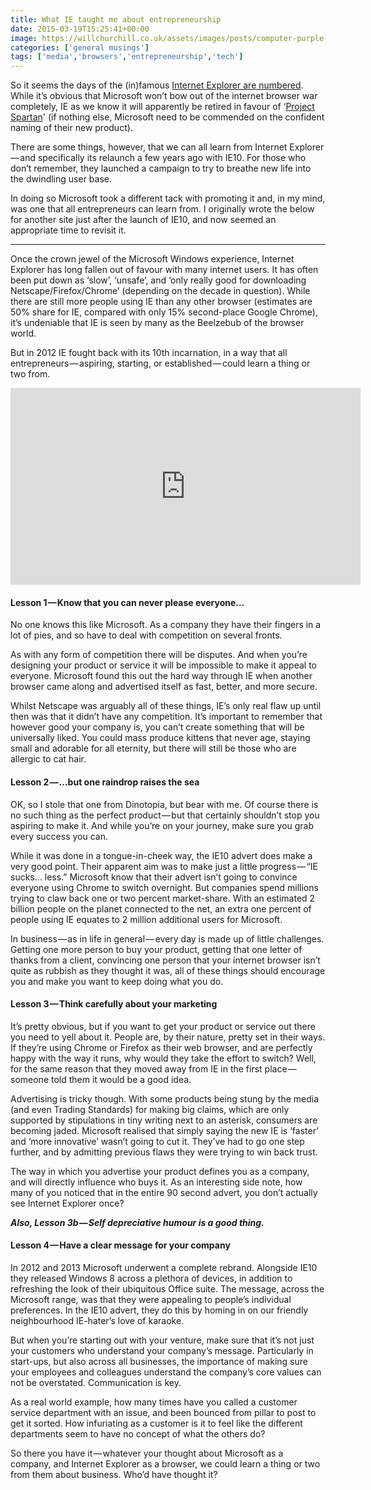 ```yaml
---
title: What IE taught me about entrepreneurship
date: 2015-03-19T15:25:41+00:00
image: https://willchurchill.co.uk/assets/images/posts/computer-purple.jpg
categories: ['general musings']
tags: ['media','browsers','entrepreneurship','tech']
---
```

So it seems the days of the (in)famous [Internet Explorer are numbered](http://www.theverge.com/2015/3/17/8230631/microsoft-is-killing-off-the-internet-explorer-brand). While it’s obvious that Microsoft won’t bow out of the internet browser war completely, IE as we know it will apparently be retired in favour of ‘[Project Spartan](http://www.theverge.com/2015/1/21/7863331/microsoft-project-spartan-new-web-browser)' (if nothing else, Microsoft need to be commended on the confident naming of their new product).

There are some things, however, that we can all learn from Internet Explorer — and specifically its relaunch a few years ago with IE10. For those who don’t remember, they launched a campaign to try to breathe new life into the dwindling user base.

In doing so Microsoft took a different tack with promoting it and, in my mind, was one that all entrepreneurs can learn from. I originally wrote the below for another site just after the launch of IE10, and now seemed an appropriate time to revisit it.

* * *

Once the crown jewel of the Microsoft Windows experience, Internet Explorer has long fallen out of favour with many internet users. It has often been put down as ‘slow’, ‘unsafe’, and ‘only really good for downloading Netscape/Firefox/Chrome’ (depending on the decade in question). While there are still more people using IE than any other browser (estimates are 50% share for IE, compared with only 15% second-place Google Chrome), it’s undeniable that IE is seen by many as the Beelzebub of the browser world.

But in 2012 IE fought back with its 10th incarnation, in a way that all entrepreneurs — aspiring, starting, or established — could learn a thing or two from.

<iframe width="560" height="315" src="https://www.youtube.com/embed/lD9FAOPBiDk" frameborder="0" allow="accelerometer; autoplay; encrypted-media; gyroscope; picture-in-picture" allowfullscreen></iframe>

#### Lesson 1 — Know that you can never please everyone…

No one knows this like Microsoft. As a company they have their fingers in a lot of pies, and so have to deal with competition on several fronts.

As with any form of competition there will be disputes. And when you’re designing your product or service it will be impossible to make it appeal to everyone. Microsoft found this out the hard way through IE when another browser came along and advertised itself as fast, better, and more secure.

Whilst Netscape was arguably all of these things, IE’s only real flaw up until then was that it didn’t have any competition. It’s important to remember that however good your company is, you can’t create something that will be universally liked. You could mass produce kittens that never age, staying small and adorable for all eternity, but there will still be those who are allergic to cat hair.

#### Lesson 2 — …but one raindrop raises the sea

OK, so I stole that one from Dinotopia, but bear with me. Of course there is no such thing as the perfect product — but that certainly shouldn’t stop you aspiring to make it. And while you’re on your journey, make sure you grab every success you can.

While it was done in a tongue-in-cheek way, the IE10 advert does make a very good point. Their apparent aim was to make just a little progress — “IE sucks… less.” Microsoft know that their advert isn’t going to convince everyone using Chrome to switch overnight. But companies spend millions trying to claw back one or two percent market-share. With an estimated 2 billion people on the planet connected to the net, an extra one percent of people using IE equates to 2 million additional users for Microsoft.

In business — as in life in general — every day is made up of little challenges. Getting one more person to buy your product, getting that one letter of thanks from a client, convincing one person that your internet browser isn’t quite as rubbish as they thought it was, all of these things should encourage you and make you want to keep doing what you do.

#### Lesson 3 — Think carefully about your marketing

It’s pretty obvious, but if you want to get your product or service out there you need to yell about it. People are, by their nature, pretty set in their ways. If they’re using Chrome or Firefox as their web browser, and are perfectly happy with the way it runs, why would they take the effort to switch? Well, for the same reason that they moved away from IE in the first place — someone told them it would be a good idea.

Advertising is tricky though. With some products being stung by the media (and even Trading Standards) for making big claims, which are only supported by stipulations in tiny writing next to an asterisk, consumers are becoming jaded. Microsoft realised that simply saying the new IE is ‘faster’ and ‘more innovative’ wasn’t going to cut it. They’ve had to go one step further, and by admitting previous flaws they were trying to win back trust.

The way in which you advertise your product defines you as a company, and will directly influence who buys it. As an interesting side note, how many of you noticed that in the entire 90 second advert, you don’t actually see Internet Explorer once?

**_Also, Lesson 3b — Self depreciative humour is a good thing._**

#### Lesson 4 — Have a clear message for your company

In 2012 and 2013 Microsoft underwent a complete rebrand. Alongside IE10 they released Windows 8 across a plethora of devices, in addition to refreshing the look of their ubiquitous Office suite. The message, across the Microsoft range, was that they were appealing to people’s individual preferences. In the IE10 advert, they do this by homing in on our friendly neighbourhood IE-hater’s love of karaoke.

But when you’re starting out with your venture, make sure that it’s not just your customers who understand your company’s message. Particularly in start-ups, but also across all businesses, the importance of making sure your employees and colleagues understand the company’s core values can not be overstated. Communication is key.

As a real world example, how many times have you called a customer service department with an issue, and been bounced from pillar to post to get it sorted. How infuriating as a customer is it to feel like the different departments seem to have no concept of what the others do?

So there you have it — whatever your thought about Microsoft as a company, and Internet Explorer as a browser, we could learn a thing or two from them about business. Who’d have thought it?